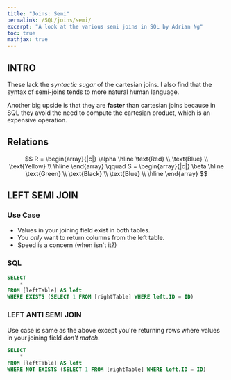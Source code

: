 ```yaml
---
title: "Joins: Semi"
permalink: /SQL/joins/semi/
excerpt: "A look at the various semi joins in SQL by Adrian Ng"
toc: true
mathjax: true
---
```


## INTRO

These lack the _syntactic sugar_ of the cartesian joins.
I also find that the syntax of semi-joins tends to more natural human language.

Another big upside is that they are **faster** than cartesian joins because in SQL they avoid the need to compute the cartesian product, which is an expensive operation.

## Relations

$$
R = 
\begin{array}{|c|}
\alpha
\hline
\text{Red} \\
\text{Blue} \\
\text{Yellow} \\ \hline
\end{array}
\qquad
S =
\begin{array}{|c|}
\beta
\hline
\text{Green} \\
\text{Black} \\
\text{Blue} \\ \hline
\end{array}
$$


## LEFT SEMI JOIN

### Use Case

* Values in your joining field exist in both tables.
* You _only_ want to return columns from the left table.
* Speed is a concern (when isn't it?)

### SQL

```sql
SELECT
	*
FROM [leftTable] AS left
WHERE EXISTS (SELECT 1 FROM [rightTable] WHERE left.ID = ID)
```

### LEFT ANTI SEMI JOIN

Use case is same as the above except you're returning rows where values in your joining field _don't match_.

```sql
SELECT
	*
FROM [leftTable] AS left
WHERE NOT EXISTS (SELECT 1 FROM [rightTable] WHERE left.ID = ID)
```

